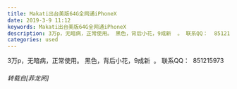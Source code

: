 ```yaml
---
title: Makati出台美版64G全网通iPhoneX
date: 2019-3-9 11:12
keywords: Makati出台美版64G全网通iPhoneX
description: 3万p，无暗病，正常使用。 黑色，背后小花，9成新  。 联系QQ：  851215973
categories: used
---
```

<td class="t_f" id="postmessage_3187439">

3万p，无暗病，正常使用。 黑色，背后小花，9成新  。 联系QQ：  851215973</td>
###### 转载自[菲龙网]